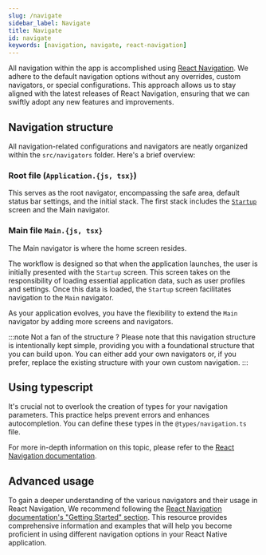```yaml
---
slug: /navigate
sidebar_label: Navigate
title: Navigate
id: navigate
keywords: [navigation, navigate, react-navigation]
---
```


All navigation within the app is accomplished using [React Navigation](https://reactnavigation.org/). 
We adhere to the default navigation options without any overrides, custom navigators, or special configurations. 
This approach allows us to stay aligned with the latest releases of React Navigation, ensuring that we can swiftly adopt 
any new features and improvements.

## Navigation structure

All navigation-related configurations and navigators are neatly organized within the `src/navigators` folder. Here's a brief overview:

### Root file (`Application.{js, tsx}`)

This serves as the root navigator, encompassing the safe area, default status bar settings, and the initial stack. 
The first stack includes the [`Startup`](/docs/data-fetching#fetching-data-at-startup) screen and the Main navigator.

### Main file `Main.{js, tsx}`

The Main navigator is where the home screen resides.

The workflow is designed so that when the application launches, the user is initially presented with the `Startup` screen. 
This screen takes on the responsibility of loading essential application data, such as user profiles and settings. 
Once this data is loaded, the `Startup` screen facilitates navigation to the `Main` navigator.

As your application evolves, you have the flexibility to extend the `Main` navigator by adding more screens and navigators.

:::note Not a fan of the structure ?
Please note that this navigation structure is intentionally kept simple, providing you with a foundational structure that you can build upon. 
You can either add your own navigators or, if you prefer, replace the existing structure with your own custom navigation.
:::

## Using typescript

It's crucial not to overlook the creation of types for your navigation parameters. This practice helps prevent errors and enhances autocompletion. 
You can define these types in the `@types/navigation.ts` file.

For more in-depth information on this topic, please refer to the [React Navigation documentation](https://reactnavigation.org/docs/typescript/).

## Advanced usage

To gain a deeper understanding of the various navigators and their usage in React Navigation, 
We recommend following the [React Navigation documentation's "Getting Started" section](https://reactnavigation.org/docs/getting-started). 
This resource provides comprehensive information and examples that will help you become proficient in using different 
navigation options in your React Native application.
